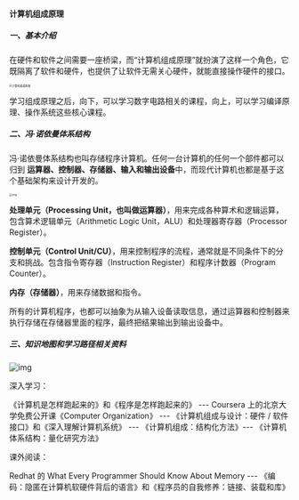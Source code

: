 #### 计算机组成原理

##### 一、基本介绍

在硬件和软件之间需要一座桥梁，而“计算机组成原理”就扮演了这样一个角色，它既隔离了软件和硬件，也提供了让软件无需关心硬件，就能直接操作硬件的接口。

<img src="https://liuyang-picbed.oss-cn-shanghai.aliyuncs.com/img/aa5f644331319421eb7549d67d4f8773.jpeg" alt="计算机组成原理" style="zoom: 33%;" />

学习组成原理之后，向下，可以学习数字电路相关的课程，向上，可以学习编译原理、操作系统这些核心课程。

##### 二、冯·诺依曼体系结构

冯·诺依曼体系结构也叫存储程序计算机。任何一台计算机的任何一个部件都可以归到 **运算器、控制器、存储器、输入和输出设备**中，而现代计算机也都是基于这个基础架构来设计开发的。

<img src="https://liuyang-picbed.oss-cn-shanghai.aliyuncs.com/img/fa8e0e3c96a70cc07b4f0490bfe66f2b.jpeg" alt="img" style="zoom: 33%;" />

**处理单元（Processing Unit，也叫做运算器）**，用来完成各种算术和逻辑运算，包含算术逻辑单元（Arithmetic Logic Unit，ALU）和处理器寄存器（Processor Register）。

**控制单元（Control Unit/CU）**，用来控制程序的流程，通常就是不同条件下的分支和挑战。包含指令寄存器（Instruction Register）和程序计数器（Program Counter）。

**内存（存储器）**，用来存储数据和指令。

所有的计算机程序，也都可以抽象为从输入设备读取信息，通过运算器和控制器来执行存储在存储器里面的程序，最终把结果输出到输出设备中。

##### 三、知识地图和学习路径相关资料

![img](https://liuyang-picbed.oss-cn-shanghai.aliyuncs.com/img/12bc980053ea355a201e2b529048e2ff.jpg)

深入学习：

《计算机是怎样跑起来的》和《程序是怎样跑起来的》 ---  Coursera 上的北京大学免费公开课《Computer Organization》 ---  《计算机组成与设计：硬件 / 软件接口》和《深入理解计算机系统》 ---  《计算机组成：结构化方法》---  《计算机体系结构：量化研究方法》

课外阅读：

Redhat 的 What Every Programmer Should Know About Memory  ---  《编码：隐匿在计算机软硬件背后的语言》和《程序员的自我修养：链接、装载和库》

